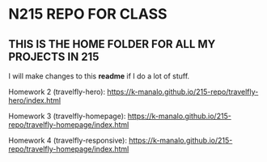 # N215 REPO FOR CLASS

## THIS IS THE HOME FOLDER FOR ALL MY PROJECTS IN 215

I will make changes to this **readme** if I do a lot of stuff.

Homework 2 (travelfly-hero):
https://k-manalo.github.io/215-repo/travelfly-hero/index.html

Homework 3 (travelfly-homepage):
https://k-manalo.github.io/215-repo/travelfly-homepage/index.html

Homework 4 (travelfly-responsive):
https://k-manalo.github.io/215-repo/travelfly-homepage/index.html

